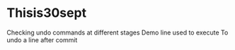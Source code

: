 # Thisis30sept
Checking undo commands at different stages
Demo line used to execute
To undo a line after commit